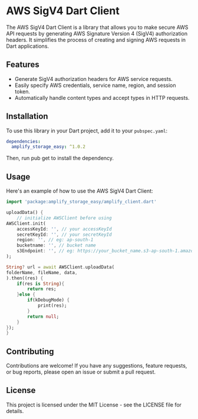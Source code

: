 # AWS SigV4 Dart Client

The AWS SigV4 Dart Client is a library that allows you to make secure AWS API requests by generating AWS Signature Version 4 (SigV4) authorization headers. It simplifies the process of creating and signing AWS requests in Dart applications.


## Features

- Generate SigV4 authorization headers for AWS service requests.
- Easily specify AWS credentials, service name, region, and session token.
- Automatically handle content types and accept types in HTTP requests.


## Installation

To use this library in your Dart project, add it to your `pubspec.yaml`:

```yaml
dependencies:
  amplify_storage_easy: ^1.0.2
```

Then, run pub get to install the dependency.


## Usage

Here's an example of how to use the AWS SigV4 Dart Client:

```dart
import 'package:amplify_storage_easy/amplify_client.dart'

uploadData() {
    // initialize AWSClient before using
AWSClient.init(
    accessKeyId: '', // your accessKeyId
    secretKeyId: '', // your secretKeyId
    region: '', // eg: ap-south-1
    bucketname: '', // bucket name
    s3Endpoint: '', // eg: https://your_bucket_name.s3-ap-south-1.amazonaws.com
);

String? url = await AWSClient.uploadData(
folderName, fileName, data,
).then((res) {
    if(res is String){
        return res;
    }else {
        if(kDebugMode) {
            print(res);
        }
        return null;
    }
});
}
```


## Contributing
Contributions are welcome! If you have any suggestions, feature requests, or bug reports, please open an issue or submit a pull request.

## License
This project is licensed under the MIT License - see the LICENSE file for details.